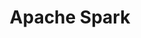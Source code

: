 ---
image:
  featured: 'true'
  path: /assets/images/projects/apache-bigtop.png
parent_project: apache
permalink: /engineering/projects/apache/apache-spark/
project_link_name: apache-spark
project_url: https://spark.apache.org/
statsAvailable: 'true'
title: Apache Spark
---